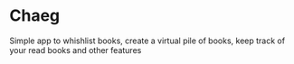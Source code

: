 # Chaeg
Simple app to whishlist books, create a virtual pile of books, keep track of your read books and other features
